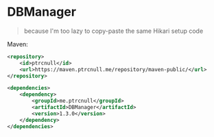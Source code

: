 # DBManager

> because I'm too lazy to copy-paste the same Hikari setup code


Maven:

```xml
<repository>
    <id>ptrcnull</id>
    <url>https://maven.ptrcnull.me/repository/maven-public/</url>
</repository>

<dependencies>
    <dependency>
        <groupId>me.ptrcnull</groupId>
        <artifactId>DBManager</artifactId>
        <version>1.3.0</version>
    </dependency>
</dependencies>
```
